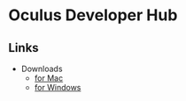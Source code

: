 # Oculus Developer Hub

## Links

- Downloads
  - [for Mac](https://developer.oculus.com/downloads/package/oculus-developer-hub-mac)
  - [for Windows](https://developer.oculus.com/downloads/package/oculus-developer-hub-win)
